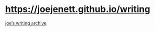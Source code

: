 # https://joejenett.github.io/writing

[joe’s writing archive](https://joejenett.github.io/writing)
